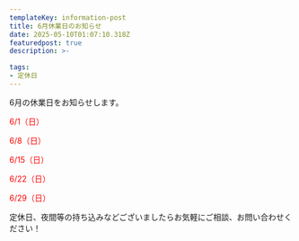 ```yaml
---
templateKey: information-post
title: 6月休業日のお知らせ
date: 2025-05-10T01:07:10.318Z
featuredpost: true
description: >-

tags:
- 定休日
---
```


6月の休業日をお知らせします。

<span style="color: red;">6/1（日）</span>

<span style="color: red;">6/8（日）</span>

<span style="color: red;">6/15（日）</span>

<span style="color: red;">6/22（日）</span>

<span style="color: red;">6/29（日）</span>



定休日、夜間等の持ち込みなどございましたらお気軽にご相談、お問い合わせください！

